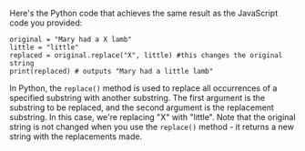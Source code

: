 Here's the Python code that achieves the same result as the JavaScript code you provided:
```
original = "Mary had a X lamb"
little = "little"
replaced = original.replace("X", little) #this changes the original string
print(replaced) # outputs "Mary had a little lamb"
```
In Python, the `replace()` method is used to replace all occurrences of a specified substring with another substring. The first argument is the substring to be replaced, and the second argument is the replacement substring. In this case, we're replacing "X" with "little". Note that the original string is not changed when you use the `replace()` method - it returns a new string with the replacements made.

